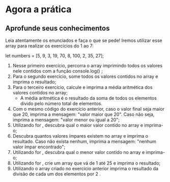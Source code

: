 # Agora a prática

## Aprofunde seus conhecimentos

Leia atentamente os enunciados e faça o que se pede! Iremos utilizar esse array para realizar os exercícios do 1 ao 7:

let numbers = [5, 9, 3, 19, 70, 8, 100, 2, 35, 27];

<ol>
  <li>Nesse primeiro exercício, percorra o array imprimindo todos os valores nele contidos com a função console.log() ;</li>
  <li>Para o segundo exercício, some todos os valores contidos no array e imprima o resultado;</li>
  <li>Para o terceiro exercício, calcule e imprima a média aritmética dos valores contidos no array;
      <ul>
        <li>A média aritmética é o resultado da soma de todos os elementos divido pelo número total de elementos.</li>
      </ul>
    </li>

  <li>Com o mesmo código do exercício anterior, caso o valor final seja maior que 20, imprima a mensagem: "valor maior que 20". Caso não seja, imprima a mensagem: "valor menor ou igual a 20";</li>
  <li>Utilizando for , descubra qual o maior valor contido no array e imprima-o;</li>
  <li>Descubra quantos valores ímpares existem no array e imprima o resultado. Caso não exista nenhum, imprima a mensagem: "nenhum valor ímpar encontrado";</li>
  <li>Utilizando for , descubra qual o menor valor contido no array e imprima-o;</li>
  <li>Utilizando for , crie um array que vá de 1 até 25 e imprima o resultado;</li>
  <li>Utilizando o array criado no exercício anterior imprima o resultado da divisão de cada um dos elementos por 2 .</li>
</ol>